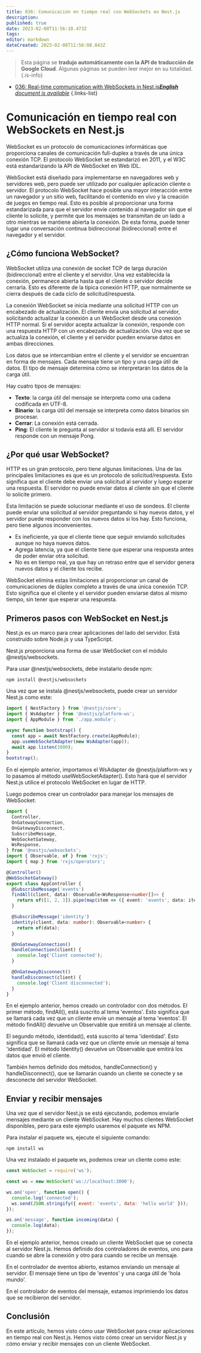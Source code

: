 ```yaml
---
title: 036: Comunicación en tiempo real con WebSockets en Nest.js
description: 
published: true
date: 2023-02-08T11:56:10.473Z
tags: 
editor: markdown
dateCreated: 2023-02-08T11:56:08.843Z
---
```


> Esta página se **tradujo automáticamente con la API de traducción de Google Cloud**.
Algunas páginas se pueden leer mejor en su totalidad.{.is-info}



- [036: Real-time communication with WebSockets in Nest.js***English** document is available*](/en/Knowledge-base/Nest-js/Learning/036-real-time-communication-with-websockets-in-nest-js)
{.links-list}


# Comunicación en tiempo real con WebSockets en Nest.js

WebSocket es un protocolo de comunicaciones informáticas que proporciona canales de comunicación full-duplex a través de una única conexión TCP. El protocolo WebSocket se estandarizó en 2011, y el W3C está estandarizando la API de WebSocket en Web IDL.

WebSocket está diseñado para implementarse en navegadores web y servidores web, pero puede ser utilizado por cualquier aplicación cliente o servidor. El protocolo WebSocket hace posible una mayor interacción entre un navegador y un sitio web, facilitando el contenido en vivo y la creación de juegos en tiempo real. Esto es posible al proporcionar una forma estandarizada para que el servidor envíe contenido al navegador sin que el cliente lo solicite, y permite que los mensajes se transmitan de un lado a otro mientras se mantiene abierta la conexión. De esta forma, puede tener lugar una conversación continua bidireccional (bidireccional) entre el navegador y el servidor.

## ¿Cómo funciona WebSocket?

WebSocket utiliza una conexión de socket TCP de larga duración (bidireccional) entre el cliente y el servidor. Una vez establecida la conexión, permanece abierta hasta que el cliente o servidor decide cerrarla. Esto es diferente de la típica conexión HTTP, que normalmente se cierra después de cada ciclo de solicitud/respuesta.

La conexión WebSocket se inicia mediante una solicitud HTTP con un encabezado de actualización. El cliente envía una solicitud al servidor, solicitando actualizar la conexión a un WebSocket desde una conexión HTTP normal. Si el servidor acepta actualizar la conexión, responde con una respuesta HTTP con un encabezado de actualización. Una vez que se actualiza la conexión, el cliente y el servidor pueden enviarse datos en ambas direcciones.

Los datos que se intercambian entre el cliente y el servidor se encuentran en forma de mensajes. Cada mensaje tiene un tipo y una carga útil de datos. El tipo de mensaje determina cómo se interpretarán los datos de la carga útil.

Hay cuatro tipos de mensajes:

- **Texto**: la carga útil del mensaje se interpreta como una cadena codificada en UTF-8.
- **Binario**: la carga útil del mensaje se interpreta como datos binarios sin procesar.
- **Cerrar**: La conexión está cerrada.
- **Ping**: El cliente le pregunta al servidor si todavía está allí. El servidor responde con un mensaje Pong.

## ¿Por qué usar WebSocket?

HTTP es un gran protocolo, pero tiene algunas limitaciones. Una de las principales limitaciones es que es un protocolo de solicitud/respuesta. Esto significa que el cliente debe enviar una solicitud al servidor y luego esperar una respuesta. El servidor no puede enviar datos al cliente sin que el cliente lo solicite primero.

Esta limitación se puede solucionar mediante el uso de sondeos. El cliente puede enviar una solicitud al servidor preguntando si hay nuevos datos, y el servidor puede responder con los nuevos datos si los hay. Esto funciona, pero tiene algunos inconvenientes.

- Es ineficiente, ya que el cliente tiene que seguir enviando solicitudes aunque no haya nuevos datos.
- Agrega latencia, ya que el cliente tiene que esperar una respuesta antes de poder enviar otra solicitud.
- No es en tiempo real, ya que hay un retraso entre que el servidor genera nuevos datos y el cliente los recibe.

WebSocket elimina estas limitaciones al proporcionar un canal de comunicaciones de dúplex completo a través de una única conexión TCP. Esto significa que el cliente y el servidor pueden enviarse datos al mismo tiempo, sin tener que esperar una respuesta.

## Primeros pasos con WebSocket en Nest.js

Nest.js es un marco para crear aplicaciones del lado del servidor. Está construido sobre Node.js y usa TypeScript.

Nest.js proporciona una forma de usar WebSocket con el módulo @nestjs/websockets.

Para usar @nestjs/websockets, debe instalarlo desde npm:

```
npm install @nestjs/websockets
```

Una vez que se instala @nestjs/websockets, puede crear un servidor Nest.js como este:

```typescript
import { NestFactory } from '@nestjs/core';
import { WsAdapter } from '@nestjs/platform-ws';
import { AppModule } from './app.module';

async function bootstrap() {
  const app = await NestFactory.create(AppModule);
  app.useWebSocketAdapter(new WsAdapter(app));
  await app.listen(3000);
}
bootstrap();
```

En el ejemplo anterior, importamos el WsAdapter de @nestjs/platform-ws y lo pasamos al método useWebSocketAdapter(). Esto hará que el servidor Nest.js utilice el protocolo WebSocket en lugar de HTTP.

Luego podemos crear un controlador para manejar los mensajes de WebSocket:

```typescript
import {
  Controller,
  OnGatewayConnection,
  OnGatewayDisconnect,
  SubscribeMessage,
  WebSocketGateway,
  WsResponse,
} from '@nestjs/websockets';
import { Observable, of } from 'rxjs';
import { map } from 'rxjs/operators';

@Controller()
@WebSocketGateway()
export class AppController {
  @SubscribeMessage('events')
  findAll(client, data): Observable<WsResponse<number[]>> {
    return of([1, 2, 3]).pipe(map(item => ({ event: 'events', data: item })));
  }

  @SubscribeMessage('identity')
  identity(client, data: number): Observable<number> {
    return of(data);
  }

  @OnGatewayConnection()
  handleConnection(client) {
    console.log('Client connected');
  }

  @OnGatewayDisconnect()
  handleDisconnect(client) {
    console.log('Client disconnected');
  }
}
```

En el ejemplo anterior, hemos creado un controlador con dos métodos. El primer método, findAll(), está suscrito al tema 'eventos'. Esto significa que se llamará cada vez que un cliente envíe un mensaje al tema 'eventos'. El método findAll() devuelve un Observable que emitirá un mensaje al cliente.

El segundo método, identidad(), está suscrito al tema 'identidad'. Esto significa que se llamará cada vez que un cliente envíe un mensaje al tema 'identidad'. El método Identity() devuelve un Observable que emitirá los datos que envió el cliente.

También hemos definido dos métodos, handleConnection() y handleDisconnect(), que se llamarán cuando un cliente se conecte y se desconecte del servidor WebSocket.

## Enviar y recibir mensajes

Una vez que el servidor Nest.js se está ejecutando, podemos enviarle mensajes mediante un cliente WebSocket. Hay muchos clientes WebSocket disponibles, pero para este ejemplo usaremos el paquete ws NPM.

Para instalar el paquete ws, ejecute el siguiente comando:

```
npm install ws
```

Una vez instalado el paquete ws, podemos crear un cliente como este:

```javascript
const WebSocket = require('ws');

const ws = new WebSocket('ws://localhost:3000');

ws.on('open', function open() {
  console.log('connected');
  ws.send(JSON.stringify({ event: 'events', data: 'hello world' }));
});

ws.on('message', function incoming(data) {
  console.log(data);
});
```

En el ejemplo anterior, hemos creado un cliente WebSocket que se conecta al servidor Nest.js. Hemos definido dos controladores de eventos, uno para cuando se abre la conexión y otro para cuando se recibe un mensaje.

En el controlador de eventos abierto, estamos enviando un mensaje al servidor. El mensaje tiene un tipo de 'eventos' y una carga útil de 'hola mundo'.

En el controlador de eventos del mensaje, estamos imprimiendo los datos que se recibieron del servidor.

## Conclusión

En este artículo, hemos visto cómo usar WebSocket para crear aplicaciones en tiempo real con Nest.js. Hemos visto cómo crear un servidor Nest.js y cómo enviar y recibir mensajes con un cliente WebSocket.